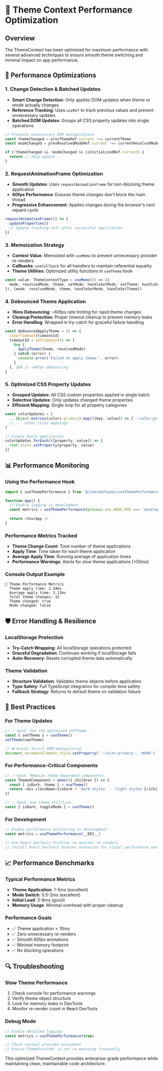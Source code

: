 # 🚀 Theme Context Performance Optimization

## Overview

The ThemeContext has been optimized for maximum performance with several advanced techniques to ensure smooth theme switching and minimal impact on app performance.

## 🔧 Performance Optimizations

### 1. **Change Detection & Batched Updates**
- **Smart Change Detection**: Only applies DOM updates when theme or mode actually changes
- **Reference Tracking**: Uses `useRef` to track previous values and prevent unnecessary updates
- **Batched DOM Updates**: Groups all CSS property updates into single operations

```typescript
// Prevents unnecessary DOM manipulations
const themeChanged = prevThemeRef.current !== currentTheme
const modeChanged = prevResolvedModeRef.current !== currentResolvedMode

if (!themeChanged && !modeChanged && isInitializedRef.current) {
  return // Skip update
}
```

### 2. **RequestAnimationFrame Optimization**
- **Smooth Updates**: Uses `requestAnimationFrame` for non-blocking theme application
- **60fps Performance**: Ensures theme changes don't block the main thread
- **Progressive Enhancement**: Applies changes during the browser's next repaint cycle

```typescript
requestAnimationFrame(() => {
  updateProperties()
  // Update tracking refs after successful application
})
```

### 3. **Memoization Strategy**
- **Context Value**: Memoized with `useMemo` to prevent unnecessary provider re-renders
- **Callbacks**: `useCallback` for all handlers to maintain referential equality
- **Theme Utilities**: Optimized utility functions in `useTheme` hook

```typescript
const value: ThemeContextType = useMemo(() => ({
  mode, resolvedMode, theme, setMode: handleSetMode, setTheme: handleSetTheme,
}), [mode, resolvedMode, theme, handleSetMode, handleSetTheme])
```

### 4. **Debounced Theme Application**
- **16ms Debouncing**: ~60fps rate limiting for rapid theme changes
- **Cleanup Protection**: Proper timeout cleanup to prevent memory leaks
- **Error Handling**: Wrapped in try-catch for graceful failure handling

```typescript
const debouncedApplyTheme = () => {
  clearTimeout(timeoutId)
  timeoutId = setTimeout(() => {
    try {
      applyTheme(theme, resolvedMode)
    } catch (error) {
      console.error('Failed to apply theme:', error)
    }
  }, 16) // ~60fps debouncing
}
```

### 5. **Optimized CSS Property Updates**
- **Grouped Updates**: All CSS custom properties applied in single batch
- **Selective Updates**: Only updates changed theme properties
- **Efficient Mapping**: Single loop for all property categories

```typescript
const colorUpdates = [
  ...Object.entries(colors.primary).map(([key, value]) => [`--color-primary-${key}`, value]),
  // ... other color mappings
]

// Single batch application
colorUpdates.forEach(([property, value]) => {
  root.style.setProperty(property, value)
})
```

## 📊 Performance Monitoring

### Using the Performance Hook

```typescript
import { useThemePerformance } from '@/shared/hooks/useThemePerformance'

function App() {
  // Enable logging in development
  const metrics = useThemePerformance(process.env.NODE_ENV === 'development')
  
  return <YourApp />
}
```

### Performance Metrics Tracked

- **Theme Change Count**: Total number of theme applications
- **Apply Time**: Time taken for each theme application
- **Average Apply Time**: Running average of application times
- **Performance Warnings**: Alerts for slow theme applications (>50ms)

### Console Output Example

```
🎨 Theme Performance Metrics
  Theme apply time: 2.34ms
  Average apply time: 3.12ms
  Total theme changes: 15
  Theme changed: true
  Mode changed: false
```

## 🛡️ Error Handling & Resilience

### LocalStorage Protection
- **Try-Catch Wrapping**: All localStorage operations protected
- **Graceful Degradation**: Continues working if localStorage fails
- **Auto-Recovery**: Resets corrupted theme data automatically

### Theme Validation
- **Structure Validation**: Validates theme objects before application
- **Type Safety**: Full TypeScript integration for compile-time safety
- **Fallback Strategy**: Returns to default theme on validation failure

## 🎯 Best Practices

### For Theme Updates
```typescript
// ✅ Good: Use the optimized setTheme
const { setTheme } = useTheme()
setTheme(newTheme)

// ❌ Avoid: Direct DOM manipulation
document.documentElement.style.setProperty('--color-primary', '#000')
```

### For Performance-Critical Components
```typescript
// ✅ Good: Memoize theme-dependent components
const ThemedComponent = memo(({ children }) => {
  const { isDark, theme } = useTheme()
  return <div className={isDark ? 'dark-styles' : 'light-styles'}>{children}</div>
})

// ✅ Good: Use theme utilities
const { isDark, toggleMode } = useTheme()
```

### For Development
```typescript
// Enable performance monitoring in development
const metrics = useThemePerformance(__DEV__)

// Use React DevTools Profiler to monitor re-renders
// Install React DevTools browser extension for visual performance analysis
```

## 📈 Performance Benchmarks

### Typical Performance Metrics
- **Theme Application**: 1-5ms (excellent)
- **Mode Switch**: 0.5-2ms (excellent)
- **Initial Load**: 3-8ms (good)
- **Memory Usage**: Minimal overhead with proper cleanup

### Performance Goals
- ✅ Theme application < 10ms
- ✅ Zero unnecessary re-renders
- ✅ Smooth 60fps animations
- ✅ Minimal memory footprint
- ✅ No blocking operations

## 🔍 Troubleshooting

### Slow Theme Performance
1. Check console for performance warnings
2. Verify theme object structure
3. Look for memory leaks in DevTools
4. Monitor re-render count in React DevTools

### Debug Mode
```typescript
// Enable detailed logging
const metrics = useThemePerformance(true)

// Check context provider placement
// Ensure ThemeProvider is not re-mounting frequently
```

This optimized ThemeContext provides enterprise-grade performance while maintaining clean, maintainable code architecture.